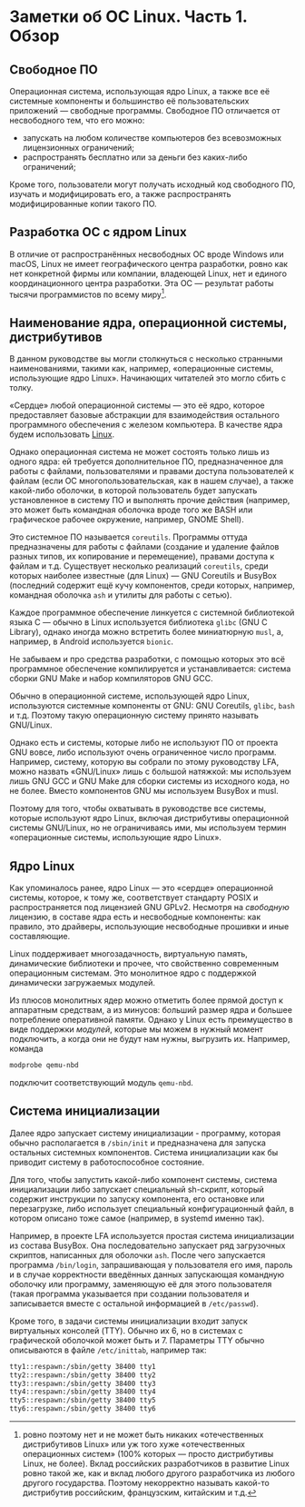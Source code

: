 # Заметки об ОС Linux. Часть 1. Обзор

## Свободное ПО

Операционная система, использующая ядро Linux, а также все её системные компоненты и большинство её пользовательских приложений — свободные программы. Свободное ПО отличается от несвободного тем, что его можно:

- запускать на любом количестве компьютеров без всевозможных лицензионных ограничений;
- распространять бесплатно или за деньги без каких-либо ограничений;

Кроме того, пользователи могут получать исходный код свободного ПО, изучать и модифицировать его, а также распространять модифицированные копии такого ПО.

## Разработка ОС с ядром Linux

В отличие от распространённых несвободных ОС вроде Windows или macOS, Linux не имеет географического центра разработки, ровно как нет конкретной фирмы или компании, владеющей Linux, нет и единого координационного центра разработки. Эта ОС — результат работы тысячи программистов по всему миру[^1].

[^1]: ровно поэтому нет и не может быть никаких «отечественных дистрибутивов Linux» или уж того хуже «отечественных операционных систем» (100% которых — просто дистрибутивы Linux, не более). Вклад российских разработчиков в развитие Linux ровно такой же, как и вклад любого другого разработчика из любого другого государства. Поэтому некорректно называть какой-то дистрибутив российским, французским, китайским и т.д.

## Наименование ядра, операционной системы, дистрибутивов

В данном руководстве вы могли столкнуться с несколько странными наименованиями, такими как, например, «операционные системы, использующие ядро Linux». Начинающих читателей это могло сбить с толку.

«Сердце» любой операционной системы — это её ядро, которое предоставляет базовые абстракции для взаимодействия остального программного обеспечения с железом компьютера. В качестве ядра будем использовать [Linux](https://www.kernel.org).

Однако операционная система не может состоять только лишь из одного ядра: ей требуется дополнительное ПО, предназначенное для работы с файлами, пользователями и правами доступа пользователей к файлам (если ОС многопользовательская, как в нашем случае), а также какой-либо оболочки, в которой пользователь будет запускать установленное в систему ПО и выполнять прочие действия (например, это может быть командная оболочка вроде того же BASH или графическое рабочее окружение, например, GNOME Shell).

Это системное ПО называется `coreutils`. Программы оттуда предназначены для работы с файлами (создание и удаление файлов разных типов, их копирование и перемещение), правами доступа к файлам и т.д. Существует несколько реализаций `coreutils`, среди которых наиболее известные (для Linux) — GNU Coreutils и BusyBox (последний содержит ещё кучу компонентов, среди которых, например, командная оболочка `ash` и утилиты для работы с сетью).

Каждое программное обеспечение линкуется с системной библиотекой языка С — обычно в Linux используется библиотека `glibc` (GNU C Library), однако иногда можно встретить более миниатюрную `musl`, а, например, в Android используется `bionic`.

Не забываем и про средства разработки, с помощью которых это всё программное обеспечение компилируется и устанавливается: система сборки GNU Make и набор компиляторов GNU GCC.

Обычно в операционной системе, использующей ядро Linux, используются системные компоненты от GNU: GNU Coreutils, `glibc`, `bash` и т.д. Поэтому такую операционную систему принято называть GNU/Linux.

Однако есть и системы, которые либо не используют ПО от проекта GNU вовсе, либо используют очень ограниченное число программ. Например, систему, которую вы собрали по этому руководству LFA, можно назвать «GNU/Linux» лишь с большой натяжкой: мы используем лишь GNU GCC и GNU Make для сборки системы из исходного кода, но не более. Вместо компонентов GNU мы используем BusyBox и musl.

Поэтому для того, чтобы охватывать в руководстве все системы, которые используют ядро Linux, включая дистрибутивы операционной системы GNU/Linux, но не ограничиваясь ими, мы используем термин «операционные системы, использующие ядро Linux».

## Ядро Linux

Как упоминалось ранее, ядро Linux — это «сердце» операционной системы, которое, к тому же, соответствует стандарту POSIX и распространяется под лицензией GNU GPLv2. Несмотря на *свободную* лицензию, в составе ядра есть и несвободные компоненты: как правило, это драйверы, использующие несвободные прошивки и иные составляющие.

Linux поддерживает многозадачность, виртуальную память, динамические библиотеки и прочее, что свойственно современным операционным системам. Это монолитное ядро с поддержкой динамически загружаемых модулей.

Из плюсов монолитных ядер можно отметить более прямой доступ к аппаратным средствам, а из минусов: б*о*льший размер ядра и б*о*льшее потребление оперативной памяти. Однако у Linux есть преимущество в виде поддержки *модулей*, которые мы можем в нужный момент подключить, а когда они не будут нам нужны, выгрузить их. Например, команда

```bash
modprobe qemu-nbd
```

подключит соответствующий модуль `qemu-nbd`.

## Система инициализации

Далее ядро запускает систему инициализации - программу, которая обычно располагается в `/sbin/init` и предназначена для запуска остальных системных компонентов. Система инициализации как бы приводит систему в работоспособное состояние.

Для того, чтобы запустить какой-либо компонент системы, система инициализации либо запускает специальный sh-скрипт, который содержит инструкции по запуску компонента, его остановке или перезагрузке, либо использует специальный конфигурационный файл, в котором описано тоже самое (например, в systemd именно так).

Например, в проекте LFA используется простая система инициализации из состава BusyBox. Она последовательно запускает ряд загрузочных скриптов, написанных для оболочки `ash`. После чего запускается программа `/bin/login`, запрашивающая у пользователя его имя, пароль и в случае корректности введённых данных запускающая командную оболочку или программу, заменяющую её для этого пользователя (такая программа указывается при создании пользователя и записывается вместе с остальной информацией в `/etc/passwd`).

Кроме того, в задачи системы инициализации входит запуск виртуальных консолей (TTY). Обычно их 6, но в системах с графической оболочкой может быть и 7. Параметры TTY обычно описываются в файле `/etc/inittab`, например так:

```bash
tty1::respawn:/sbin/getty 38400 tty1
tty2::respawn:/sbin/getty 38400 tty2
tty3::respawn:/sbin/getty 38400 tty3
tty4::respawn:/sbin/getty 38400 tty4
tty5::respawn:/sbin/getty 38400 tty5
tty6::respawn:/sbin/getty 38400 tty6
```
